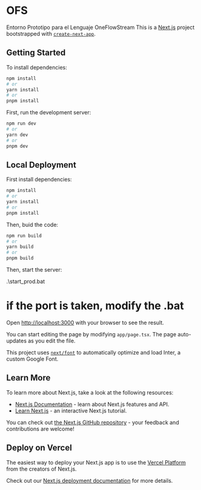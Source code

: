 # OFS
Entorno Prototipo para el Lenguaje OneFlowStream
This is a [Next.js](https://nextjs.org/) project bootstrapped with [`create-next-app`](https://github.com/vercel/next.js/tree/canary/packages/create-next-app).

## Getting Started

To install dependencies:
```bash
npm install
# or
yarn install
# or
pnpm install
```


First, run the development server:

```bash
npm run dev
# or
yarn dev
# or
pnpm dev
```

## Local Deployment
First install dependencies:
```bash
npm install
# or
yarn install
# or
pnpm install
```

Then, buid the code:

```bash
npm run build
# or
yarn build
# or
pnpm build
```

Then, start the server:

.\start_prod.bat

# if the port is taken, modify the .bat


Open [http://localhost:3000](http://localhost:3000) with your browser to see the result.

You can start editing the page by modifying `app/page.tsx`. The page auto-updates as you edit the file.

This project uses [`next/font`](https://nextjs.org/docs/basic-features/font-optimization) to automatically optimize and load Inter, a custom Google Font.

## Learn More

To learn more about Next.js, take a look at the following resources:

- [Next.js Documentation](https://nextjs.org/docs) - learn about Next.js features and API.
- [Learn Next.js](https://nextjs.org/learn) - an interactive Next.js tutorial.

You can check out [the Next.js GitHub repository](https://github.com/vercel/next.js/) - your feedback and contributions are welcome!

## Deploy on Vercel

The easiest way to deploy your Next.js app is to use the [Vercel Platform](https://vercel.com/new?utm_medium=default-template&filter=next.js&utm_source=create-next-app&utm_campaign=create-next-app-readme) from the creators of Next.js.

Check out our [Next.js deployment documentation](https://nextjs.org/docs/deployment) for more details.
